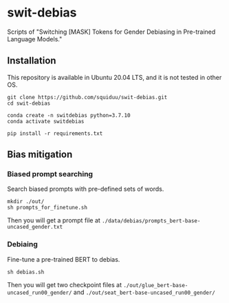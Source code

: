 # swit-debias
Scripts of "Switching [MASK] Tokens for Gender Debiasing in Pre-trained Language Models."

## Installation
This repository is available in Ubuntu 20.04 LTS, and it is not tested in other OS.
```
git clone https://github.com/squiduu/swit-debias.git
cd swit-debias

conda create -n switdebias python=3.7.10
conda activate switdebias

pip install -r requirements.txt
```

## Bias mitigation
### Biased prompt searching
Search biased prompts with pre-defined sets of words.
```
mkdir ./out/
sh prompts_for_finetune.sh
```
Then you will get a prompt file at `./data/debias/prompts_bert-base-uncased_gender.txt`

### Debiaing
Fine-tune a pre-trained BERT to debias.
```
sh debias.sh
```
Then you will get two checkpoint files at `./out/glue_bert-base-uncased_run00_gender/` and `./out/seat_bert-base-uncased_run00_gender/`
